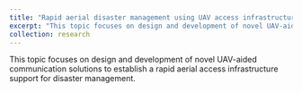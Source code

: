```yaml
---
title: "Rapid aerial disaster management using UAV access infrastructure and relays"
excerpt: "This topic focuses on design and development of novel UAV-aided communication solutions to establish a rapid aerial access infrastructure support for disaster management."
collection: research
---
```



This topic focuses on design and development of novel UAV-aided communication solutions to establish a rapid aerial access infrastructure support for disaster management.


<!-- ### Relevant Publications

* **Publication 1**\
Authors \
Venue, Year.

* **Publication 2**\
Authors \
Venue, Year. -->